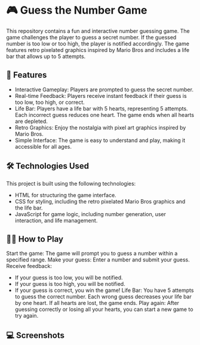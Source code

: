 # 🎮 Guess the Number Game
This repository contains a fun and interactive number guessing game. The game challenges the player to guess a secret number. If the guessed number is too low or too high, the player is notified accordingly. The game features retro pixelated graphics inspired by Mario Bros and includes a life bar that allows up to 5 attempts.

## 🚀 Features
- Interactive Gameplay: Players are prompted to guess the secret number.
- Real-time Feedback: Players receive instant feedback if their guess is too low, too high, or correct.
- Life Bar: Players have a life bar with 5 hearts, representing 5 attempts. Each incorrect guess reduces one heart. The game ends when all hearts are depleted.
- Retro Graphics: Enjoy the nostalgia with pixel art graphics inspired by Mario Bros.
- Simple Interface: The game is easy to understand and play, making it accessible for all ages.
## 🛠️ Technologies Used
This project is built using the following technologies:

- HTML for structuring the game interface.
- CSS for styling, including the retro pixelated Mario Bros graphics and the life bar.
- JavaScript for game logic, including number generation, user interaction, and life management.

## 🧑‍💻 How to Play
Start the game: The game will prompt you to guess a number within a specified range.
Make your guess: Enter a number and submit your guess.
Receive feedback:
- If your guess is too low, you will be notified.
- If your guess is too high, you will be notified.
- If your guess is correct, you win the game!
Life Bar: You have 5 attempts to guess the correct number. Each wrong guess decreases your life bar by one heart. If all hearts are lost, the game ends.
Play again: After guessing correctly or losing all your hearts, you can start a new game to try again.

## 💻 Screenshots
